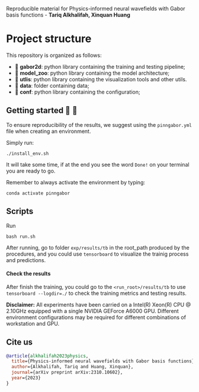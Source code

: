 Reproducible material for Physics-informed neural wavefields with Gabor basis functions - **Tariq Alkhalifah, Xinquan Huang**


# Project structure
This repository is organized as follows:
* :open_file_folder: **gabor2d**: python library containing the training and testing pipeline;
* :open_file_folder: **model_zoo**: python library containing the model architecture;
* :open_file_folder: **utlis**: python library containing the visualization tools and other utils.
* :open_file_folder: **data**: folder containing data;
* :open_file_folder: **conf**: python library containing the configuration;

## Getting started :space_invader: :robot:
To ensure reproducibility of the results, we suggest using the `pinngabor.yml` file when creating an environment.

Simply run:
```
./install_env.sh
```
It will take some time, if at the end you see the word `Done!` on your terminal you are ready to go. 

Remember to always activate the environment by typing:
```
conda activate pinngabor
```

## Scripts
Run
```
bash run.sh
```
After running, go to folder `exp/results/tb` in the root_path produced by the procedures, and you could use `tensorboard` to visualize the trainig process and predictions.

#### Check the results
After finish the training, you could go to the `<run_root>/results/tb` to use `tensorboard --logdir=./` to check the training metrics and testing results.

**Disclaimer:** All experiments have been carried on a Intel(R) Xeon(R) CPU @ 2.10GHz equipped with a single NVIDIA GEForce A6000 GPU. Different environment 
configurations may be required for different combinations of workstation and GPU.

## Cite us 
```bibtex
@article{alkhalifah2023physics,
  title={Physics-informed neural wavefields with Gabor basis functions},
  author={Alkhalifah, Tariq and Huang, Xinquan},
  journal={arXiv preprint arXiv:2310.10602},
  year={2023}
}
```

